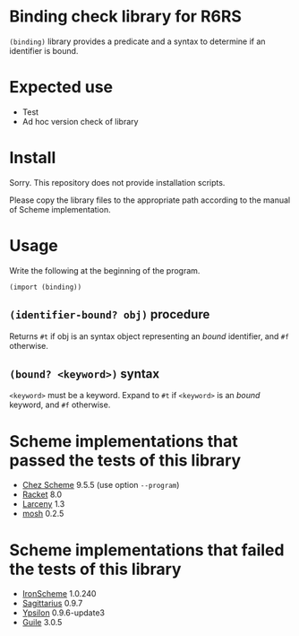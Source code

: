 # Binding check library for R6RS

`(binding)` library provides a predicate and a syntax to determine if an identifier is bound. 

# Expected use

- Test
- Ad hoc version check of library

# Install

Sorry.
This repository does not provide installation scripts.

Please copy the library files to the appropriate path according to the manual of Scheme implementation.

# Usage

Write the following at the beginning of the program.

```
(import (binding))
```

## `(identifier-bound? obj)` procedure

Returns `#t` if obj is an syntax object representing an *bound* identifier, and `#f` otherwise.

## `(bound? <keyword>)` syntax

`<keyword>` must be a keyword.
Expand to `#t` if `<keyword>` is an *bound* keyword, and `#f` otherwise.

# Scheme implementations that passed the tests of this library

- [Chez Scheme](https://cisco.github.io/ChezScheme/) 9.5.5 (use option `--program`)
- [Racket](https://racket-lang.org/) 8.0
- [Larceny](http://www.larcenists.org/) 1.3
- [mosh](http://mosh.monaos.org/files/doc/text/About-txt.html) 0.2.5

# Scheme implementations that failed the tests of this library

- [IronScheme](https://github.com/IronScheme/IronScheme) 1.0.240
- [Sagittarius](https://bitbucket.org/ktakashi/sagittarius-scheme/wiki/Home) 0.9.7
- [Ypsilon](http://www.littlewingpinball.com/doc/ja/ypsilon/index.html) 0.9.6-update3
- [Guile](https://www.gnu.org/software/guile/guile.html) 3.0.5

